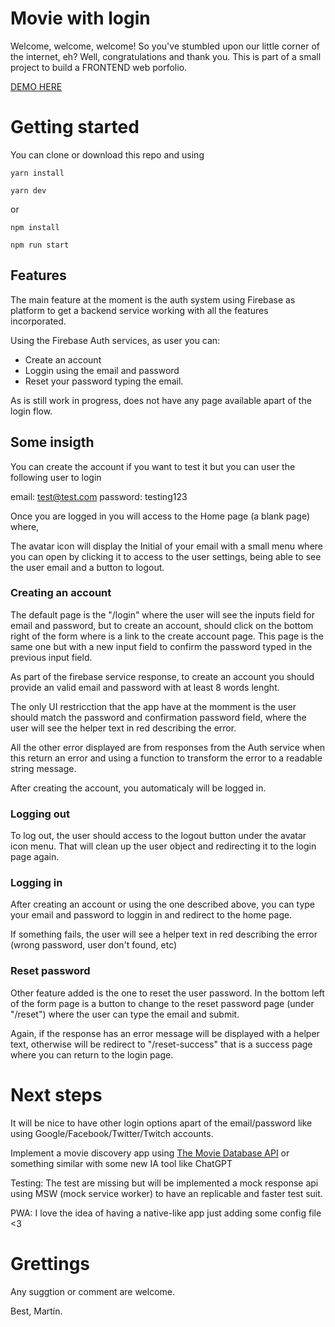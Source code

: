 # Movie with login


Welcome, welcome, welcome! So you've stumbled upon our little corner of the internet, eh? Well, congratulations and thank you.
This is part of a small project to build a FRONTEND web porfolio.


[DEMO HERE](https://movie-with-login.vercel.app/login)

 # Getting started

You can clone or download this repo and using

`yarn install`

`yarn dev` 
 
 
 or
 
 `npm install`
 
 `npm run start`
 


## Features

The main feature at the moment is the auth system using Firebase as platform to get a backend service working with all the features incorporated.

Using the Firebase Auth services, as user you can:

- Create an account
- Loggin using the email and password
- Reset your password typing the email.

As is still work in progress, does not have any page available apart of the login flow. 

## Some insigth

You can create the account if you want to test it but you can user the following user to login 

email: test@test.com
password: testing123


Once you are logged in you will access to the Home page (a blank page) where,

The avatar icon will display the Initial of your email with a small menu where you can open by clicking it to access to the user settings, being able to see the user email and a button to logout.


### Creating an account

The default page is the "/login" where the user will see the inputs field for email and password, but to create an account, should click on the bottom right of the form where is a link to the create account page.
This page is the same one but with a new input field to confirm the password typed in the previous input field.


As part of the firebase service response, to create an account you should provide an valid email and password with at least 8 words lenght.

The only UI restricction that the app have at the momment is the user should match the password and confirmation password field, where the user will see the helper text in red describing the error.

All the other error displayed are from responses from the Auth service when this return an error and using a function to transform the error to a readable string message.

After creating the account, you automaticaly will be logged in.


### Logging out

To log out, the user should access to the logout button under the avatar icon menu. That will clean up the user object and redirecting it to the login page again.

### Logging in

After creating an account or using the one described above, you can type your email and password to loggin in and redirect to the home page.

If something fails, the user will see a helper text in red describing the error (wrong password, user don't found, etc) 


### Reset password

Other feature added is the one to reset the user password.
In the bottom left of the form page is a button to change to the reset password page (under "/reset") where the user can type the email and submit.

Again, if the response has an error message will be displayed with a helper text, otherwise will be redirect to "/reset-success" that is a success page where you can return to the login page.



# Next steps

It will be nice to have other login options apart of the email/password like using Google/Facebook/Twitter/Twitch accounts.

Implement a movie discovery app using [The Movie Database API](https://www.themoviedb.org/) or something similar with some new IA tool like ChatGPT 

Testing: The test are missing but will be implemented a mock response api using MSW (mock service worker) to have an replicable and faster test suit.

PWA: I love the idea of having a native-like app just adding some config file <3


# Grettings

Any suggtion or comment are welcome.



Best, Martín.






